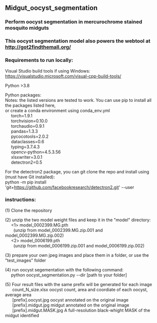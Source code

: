 ## Midgut_oocyst_segmentation
### Perform oocyst segmentation in mercurochrome stained mosquito midguts
### This oocyst segmentation model also powers the webtool at http://got2findthemall.org/

### Requirements to run locally:

Visual Studio build tools if using Windows:
https://visualstudio.microsoft.com/visual-cpp-build-tools/

Python >3.8  

Python packages:  
Notes: the listed versions are tested to work. You can use pip to install all the packages listed here,  
or create a conda environment using conda_env.yml  
&nbsp;&nbsp;&nbsp;&nbsp; torch=1.9.1  
&nbsp;&nbsp;&nbsp;&nbsp;  torchvision=0.10.0  
&nbsp;&nbsp;&nbsp;&nbsp;  torchaudio=0.9.1  
&nbsp;&nbsp;&nbsp;&nbsp;  pandas=1.3.3  
&nbsp;&nbsp;&nbsp;&nbsp;  pycocotools=2.0.2   
&nbsp;&nbsp;&nbsp;&nbsp;  dataclasses=0.6  
&nbsp;&nbsp;&nbsp;&nbsp;  typing=3.7.4.3  
&nbsp;&nbsp;&nbsp;&nbsp;  opencv-python=4.5.3.56  
&nbsp;&nbsp;&nbsp;&nbsp; xlsxwriter=3.0.1  
&nbsp;&nbsp;&nbsp;&nbsp; detectron2=0.5  

For the detectron2 package, you can git clone the repo and install using (must have Git installed):  
python -m pip install 'git+https://github.com/facebookresearch/detectron2.git' --user




### instructions:  
(1) Clone the repository  

(2) unzip the two model weight files and keep it in the "model" directory:     
&nbsp;&nbsp;&nbsp;&nbsp; <1> model_0002399.MG.pth  
&nbsp;&nbsp;&nbsp;&nbsp;&nbsp;&nbsp; (unzip from model_0002399.MG.zip.001 and model_0002399.MG.zip.002)  
&nbsp;&nbsp;&nbsp;&nbsp; <2> model_0006199.pth  
&nbsp;&nbsp;&nbsp;&nbsp;&nbsp;&nbsp; (unzip from model_0006199.zip.001 and model_0006199.zip.002)  

(3) prepare your own jpeg images and place them in a folder, or use the "test_images" folder    

(4) run oocyst segementation with the following command:  
&nbsp;&nbsp;&nbsp;&nbsp;  python oocyst_segmentation.py --dir [path to your folder]  

(5) Four result files with the same prefix will be generated for each image  
  &nbsp;&nbsp; &nbsp;&nbsp;   count_N_size.xlsx   oocyst count, area and coordiate of each oocyst, average area  
 &nbsp;&nbsp;  &nbsp;&nbsp;   [prefix].oocyst.jpg   oocyst annotated on the original image   
 &nbsp;&nbsp;  &nbsp;&nbsp;   [prefix].midgut.jpg   midgut annotated on the original image  
  &nbsp;&nbsp; &nbsp;&nbsp;   [prefix].midgut.MASK.jpg  A full-resolution black-whight MASK of the midgut identified  


